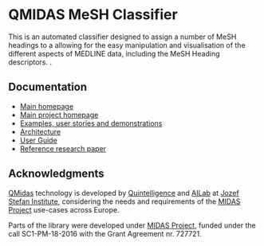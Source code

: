QMIDAS MeSH Classifier
======

This is an automated classifier designed to assign a number of MeSH headings to a  allowing for the easy manipulation and visualisation of the different aspects of MEDLINE data, including the MeSH Heading descriptors. . 

## Documentation

- [Main homepage](http://midas.quintelligence.com/medline_demos)
- [Main project homepage](http://www.midasproject.eu/)
- [Examples, user stories and demonstrations](http://midas.quintelligence.com/medline_demos)
- [Architecture](https://github.com/quintelligence-health/medline_classifier/wiki)
- [User Guide](https://github.com/quintelligence-health/medline_classifier/wiki)
- [Reference research paper](https://ailab.ijs.si/dunja/SiKDD2019/Papers/PitaCosta_Final.pdf)

## Acknowledgments

[QMidas](http://midas.quintelligence.com/) technology is developed by [Quintelligence](http://quintelligence.com) and [AILab](http://ailab.ijs.si/) at 
[Jozef Stefan Institute](http://www.ijs.si/), considering the needs and requirements of the [MIDAS Project](http://www.midasproject.eu/about/) use-cases across Europe.

Parts of the library were developed under [MIDAS Project](http://www.midasproject.eu/about/), funded under the call SC1-PM-18-2016 with the Grant Agreement nr. 727721.
